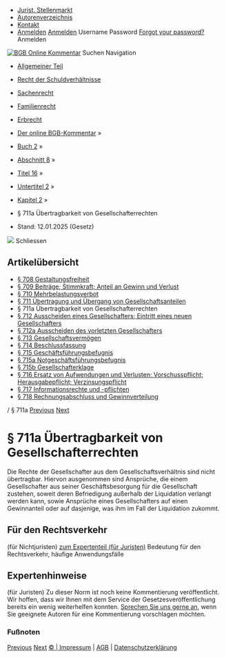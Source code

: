   * [Jurist. Stellenmarkt](https://bgb.kommentar.de/Buch-2/Abschnitt-8/Titel-16/Untertitel-2/Kapitel-2/</job-board> "Jurist. Stellenmarkt")
  * [Autorenverzeichnis](https://bgb.kommentar.de/Buch-2/Abschnitt-8/Titel-16/Untertitel-2/Kapitel-2/</Autorenverzeichnis> "Autorenverzeichnis")
  * [Kontakt](https://bgb.kommentar.de/Buch-2/Abschnitt-8/Titel-16/Untertitel-2/Kapitel-2/</Kontakt>)
  * [Anmelden](https://bgb.kommentar.de/Buch-2/Abschnitt-8/Titel-16/Untertitel-2/Kapitel-2/<#login> "show login form") [Anmelden](https://bgb.kommentar.de/Buch-2/Abschnitt-8/Titel-16/Untertitel-2/Kapitel-2/<#> "hide login form") Username Password
[Forgot your password?](https://bgb.kommentar.de/Buch-2/Abschnitt-8/Titel-16/Untertitel-2/Kapitel-2/</user/forgotpassword>) Anmelden 


[![BGB Online Kommentar](https://bgb.kommentar.de/extension/bgb/design/bgb/images/logo.png)](https://bgb.kommentar.de/Buch-2/Abschnitt-8/Titel-16/Untertitel-2/Kapitel-2/</> "BGB Online Kommentar")
Suchen
Navigation
  * [Allgemeiner Teil](https://bgb.kommentar.de/Buch-2/Abschnitt-8/Titel-16/Untertitel-2/Kapitel-2/</Buch-1>)
  * [Recht der Schuldverhältnisse](https://bgb.kommentar.de/Buch-2/Abschnitt-8/Titel-16/Untertitel-2/Kapitel-2/</Buch-2>)
  * [Sachenrecht](https://bgb.kommentar.de/Buch-2/Abschnitt-8/Titel-16/Untertitel-2/Kapitel-2/</Buch-3>)
  * [Familienrecht](https://bgb.kommentar.de/Buch-2/Abschnitt-8/Titel-16/Untertitel-2/Kapitel-2/</Buch-4>)
  * [Erbrecht](https://bgb.kommentar.de/Buch-2/Abschnitt-8/Titel-16/Untertitel-2/Kapitel-2/</Buch-5>)


  * [Der online BGB-Kommentar](https://bgb.kommentar.de/Buch-2/Abschnitt-8/Titel-16/Untertitel-2/Kapitel-2/</>) »
  * [Buch 2](https://bgb.kommentar.de/Buch-2/Abschnitt-8/Titel-16/Untertitel-2/Kapitel-2/</Buch-2>) »
  * [Abschnitt 8](https://bgb.kommentar.de/Buch-2/Abschnitt-8/Titel-16/Untertitel-2/Kapitel-2/</Buch-2/Abschnitt-8>) »
  * [Titel 16](https://bgb.kommentar.de/Buch-2/Abschnitt-8/Titel-16/Untertitel-2/Kapitel-2/</Buch-2/Abschnitt-8/Titel-16>) »
  * [Untertitel 2](https://bgb.kommentar.de/Buch-2/Abschnitt-8/Titel-16/Untertitel-2/Kapitel-2/</Buch-2/Abschnitt-8/Titel-16/Untertitel-2>) »
  * [Kapitel 2](https://bgb.kommentar.de/Buch-2/Abschnitt-8/Titel-16/Untertitel-2/Kapitel-2/</Buch-2/Abschnitt-8/Titel-16/Untertitel-2/Kapitel-2>) »
  * § 711a Übertragbarkeit von Gesellschafterrechten 
  * Stand: 12.01.2025 (Gesetz) 


![](https://vg01.met.vgwort.de/na/1c9909529ead4f509072c06d9081a7d5)
Schliessen 
## Artikelübersicht
  * [ § 708 Gestaltungsfreiheit ](https://bgb.kommentar.de/Buch-2/Abschnitt-8/Titel-16/Untertitel-2/Kapitel-2/</Buch-2/Abschnitt-8/Titel-16/Untertitel-2/Kapitel-2/Gestaltungsfreiheit>)
  * [ § 709 Beiträge; Stimmkraft; Anteil an Gewinn und Verlust ](https://bgb.kommentar.de/Buch-2/Abschnitt-8/Titel-16/Untertitel-2/Kapitel-2/</Buch-2/Abschnitt-8/Titel-16/Untertitel-2/Kapitel-2/Beitraege-Stimmkraft-Anteil-an-Gewinn-und-Verlust>)
  * [ § 710 Mehrbelastungsverbot ](https://bgb.kommentar.de/Buch-2/Abschnitt-8/Titel-16/Untertitel-2/Kapitel-2/</Buch-2/Abschnitt-8/Titel-16/Untertitel-2/Kapitel-2/Mehrbelastungsverbot>)
  * [ § 711 Übertragung und Übergang von Gesellschaftsanteilen ](https://bgb.kommentar.de/Buch-2/Abschnitt-8/Titel-16/Untertitel-2/Kapitel-2/</Buch-2/Abschnitt-8/Titel-16/Untertitel-2/Kapitel-2/Uebertragung-und-Uebergang-von-Gesellschaftsanteilen>)
  * § 711a Übertragbarkeit von Gesellschafterrechten 
  * [ § 712 Ausscheiden eines Gesellschafters; Eintritt eines neuen Gesellschafters ](https://bgb.kommentar.de/Buch-2/Abschnitt-8/Titel-16/Untertitel-2/Kapitel-2/</Buch-2/Abschnitt-8/Titel-16/Untertitel-2/Kapitel-2/Ausscheiden-eines-Gesellschafters-Eintritt-eines-neuen-Gesellschafters>)
  * [ § 712a Ausscheiden des vorletzten Gesellschafters ](https://bgb.kommentar.de/Buch-2/Abschnitt-8/Titel-16/Untertitel-2/Kapitel-2/</Buch-2/Abschnitt-8/Titel-16/Untertitel-2/Kapitel-2/Ausscheiden-des-vorletzten-Gesellschafters>)
  * [ § 713 Gesellschaftsvermögen ](https://bgb.kommentar.de/Buch-2/Abschnitt-8/Titel-16/Untertitel-2/Kapitel-2/</Buch-2/Abschnitt-8/Titel-16/Untertitel-2/Kapitel-2/Gesellschaftsvermoegen>)
  * [ § 714 Beschlussfassung ](https://bgb.kommentar.de/Buch-2/Abschnitt-8/Titel-16/Untertitel-2/Kapitel-2/</Buch-2/Abschnitt-8/Titel-16/Untertitel-2/Kapitel-2/Beschlussfassung>)
  * [ § 715 Geschäftsführungsbefugnis ](https://bgb.kommentar.de/Buch-2/Abschnitt-8/Titel-16/Untertitel-2/Kapitel-2/</Buch-2/Abschnitt-8/Titel-16/Untertitel-2/Kapitel-2/Geschaeftsfuehrungsbefugnis>)
  * [ § 715a Notgeschäftsführungsbefugnis ](https://bgb.kommentar.de/Buch-2/Abschnitt-8/Titel-16/Untertitel-2/Kapitel-2/</Buch-2/Abschnitt-8/Titel-16/Untertitel-2/Kapitel-2/Notgeschaeftsfuehrungsbefugnis>)
  * [ § 715b Gesellschafterklage ](https://bgb.kommentar.de/Buch-2/Abschnitt-8/Titel-16/Untertitel-2/Kapitel-2/</Buch-2/Abschnitt-8/Titel-16/Untertitel-2/Kapitel-2/Gesellschafterklage>)
  * [ § 716 Ersatz von Aufwendungen und Verlusten; Vorschusspflicht; Herausgabepflicht; Verzinsungspflicht ](https://bgb.kommentar.de/Buch-2/Abschnitt-8/Titel-16/Untertitel-2/Kapitel-2/</Buch-2/Abschnitt-8/Titel-16/Untertitel-2/Kapitel-2/Ersatz-von-Aufwendungen-und-Verlusten-Vorschusspflicht-Herausgabepflicht-Verzinsungspflicht>)
  * [ § 717 Informationsrechte und -pflichten ](https://bgb.kommentar.de/Buch-2/Abschnitt-8/Titel-16/Untertitel-2/Kapitel-2/</Buch-2/Abschnitt-8/Titel-16/Untertitel-2/Kapitel-2/Informationsrechte-und-pflichten>)
  * [ § 718 Rechnungsabschluss und Gewinnverteilung ](https://bgb.kommentar.de/Buch-2/Abschnitt-8/Titel-16/Untertitel-2/Kapitel-2/</Buch-2/Abschnitt-8/Titel-16/Untertitel-2/Kapitel-2/Rechnungsabschluss-und-Gewinnverteilung>)


/ § 711a 
[Previous](https://bgb.kommentar.de/Buch-2/Abschnitt-8/Titel-16/Untertitel-2/Kapitel-2/</Buch-2/Abschnitt-8/Titel-16/Untertitel-2/Kapitel-2/Uebertragung-und-Uebergang-von-Gesellschaftsanteilen> "§ 711 Übertragung und Übergang von Gesellschaftsanteilen") [Next](https://bgb.kommentar.de/Buch-2/Abschnitt-8/Titel-16/Untertitel-2/Kapitel-2/</Buch-2/Abschnitt-8/Titel-16/Untertitel-2/Kapitel-2/Ausscheiden-eines-Gesellschafters-Eintritt-eines-neuen-Gesellschafters> "§ 712 Ausscheiden eines Gesellschafters; Eintritt eines neuen Gesellschafters")
# § 711a Übertragbarkeit von Gesellschafterrechten
Die Rechte der Gesellschafter aus dem Gesellschaftsverhältnis sind nicht übertragbar. Hiervon ausgenommen sind Ansprüche, die einem Gesellschafter aus seiner Geschäftsbesorgung für die Gesellschaft zustehen, soweit deren Befriedigung außerhalb der Liquidation verlangt werden kann, sowie Ansprüche eines Gesellschafters auf einen Gewinnanteil oder auf dasjenige, was ihm im Fall der Liquidation zukommt.
## Für den Rechtsverkehr 
(für Nichtjuristen)
[zum Expertenteil (für Juristen)](https://bgb.kommentar.de/Buch-2/Abschnitt-8/Titel-16/Untertitel-2/Kapitel-2/<#expertenhinweise>)
Bedeutung für den Rechtsverkehr, häufige Anwendungsfälle
## Expertenhinweise
(für Juristen)
Zu dieser Norm ist noch keine Kommentierung veröffentlicht. Wir hoffen, dass wir Ihnen mit dem Service der Gesetzesveröffentlichung bereits ein wenig weiterhelfen konnten. [Sprechen Sie uns gerne an](https://bgb.kommentar.de/Buch-2/Abschnitt-8/Titel-16/Untertitel-2/Kapitel-2/</Kontakt>), wenn Sie geeignete Autoren für eine Kommentierung vorschlagen möchten. 
### Fußnoten
[Previous](https://bgb.kommentar.de/Buch-2/Abschnitt-8/Titel-16/Untertitel-2/Kapitel-2/</Buch-2/Abschnitt-8/Titel-16/Untertitel-2/Kapitel-2/Uebertragung-und-Uebergang-von-Gesellschaftsanteilen> "§ 711 Übertragung und Übergang von Gesellschaftsanteilen") [Next](https://bgb.kommentar.de/Buch-2/Abschnitt-8/Titel-16/Untertitel-2/Kapitel-2/</Buch-2/Abschnitt-8/Titel-16/Untertitel-2/Kapitel-2/Ausscheiden-eines-Gesellschafters-Eintritt-eines-neuen-Gesellschafters> "§ 712 Ausscheiden eines Gesellschafters; Eintritt eines neuen Gesellschafters")
[© | Impressum](https://bgb.kommentar.de/Buch-2/Abschnitt-8/Titel-16/Untertitel-2/Kapitel-2/</Kontakt>) | [AGB](https://bgb.kommentar.de/Buch-2/Abschnitt-8/Titel-16/Untertitel-2/Kapitel-2/</AGB>) | [Datenschutzerklärung](https://bgb.kommentar.de/Buch-2/Abschnitt-8/Titel-16/Untertitel-2/Kapitel-2/</Datenschutzerklaerung-fuer-Leser>)
